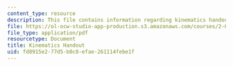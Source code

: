 ```yaml
---
content_type: resource
description: This file contains information regarding kinematics handout.
file: https://ol-ocw-studio-app-production.s3.amazonaws.com/courses/2-003sc-engineering-dynamics-fall-2011/fd8915e277d5b0c8efae261114febe1f_MIT2_003SCF11Kinematic.pdf
file_type: application/pdf
resourcetype: Document
title: Kinematics Handout
uid: fd8915e2-77d5-b0c8-efae-261114febe1f
---
```

